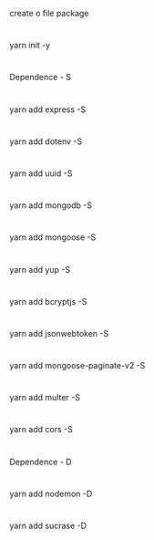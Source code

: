 create o file package
#
yarn init -y
#
Dependence - S
#
yarn add express -S
#
yarn add dotenv -S
#
yarn add uuid -S
#
yarn add mongodb -S
#
yarn add mongoose -S
#
yarn add yup -S
#
yarn add bcryptjs -S
#
yarn add jsonwebtoken -S
#
yarn add mongoose-paginate-v2 -S
#
yarn add multer -S
#
yarn add cors -S
#
#
Dependence - D
#
yarn add nodemon -D
#
yarn add sucrase -D